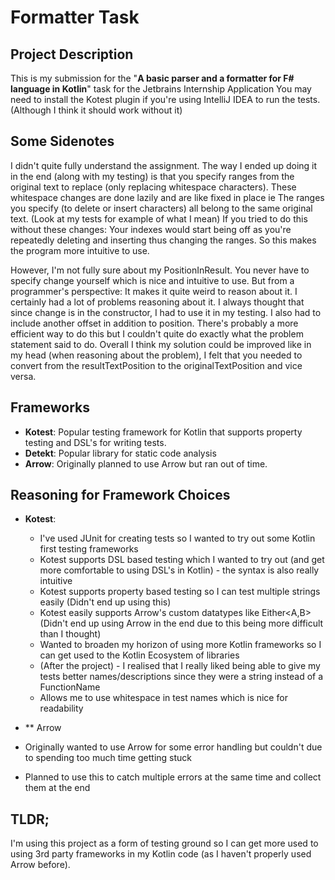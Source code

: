 # Formatter Task

## Project Description
This is my submission for the "**A basic parser and a formatter for F# language in Kotlin**" task for the Jetbrains Internship Application
You may need to install the Kotest plugin if you're using IntelliJ IDEA to run the tests. (Although I think it should work without it) 

## Some Sidenotes
I didn't quite fully understand the assignment. The way I ended up doing it in the end (along with my testing) is that you specify ranges
from the original text to replace (only replacing whitespace characters). These whitespace changes are done lazily and are like fixed in place ie 
The ranges you specify (to delete or insert characters) all belong to the same original text. (Look at my tests for example of what I mean)
If you tried to do this without these changes: Your indexes would start being off as you're repeatedly deleting and inserting thus changing
the ranges. So this makes the program more intuitive to use.

However, I'm not fully sure about my PositionInResult. You never have to specify change yourself which is nice and intuitive to use. 
But from a programmer's perspective: It makes it quite weird to reason about it.
I certainly had a lot of problems reasoning about it. I always thought that since change is in the constructor, I had to use it in my testing.
I also had to include another offset in addition to position.
There's probably a more efficient way to do this but I couldn't quite do exactly what the problem statement said to do.
Overall I think my solution could be improved like in my head (when reasoning about the problem), I felt that you needed to convert from
the resultTextPosition to the originalTextPosition and vice versa.

## Frameworks 
- **Kotest**: Popular testing framework for Kotlin that supports property testing and DSL's for writing tests.
- **Detekt**: Popular library for static code analysis
- **Arrow**: Originally planned to use Arrow but ran out of time.

## Reasoning for Framework Choices
- **Kotest**: 
  - I've used JUnit for creating tests so I wanted to try out some Kotlin first testing frameworks
  - Kotest supports DSL based testing which I wanted to try out (and get more comfortable to using DSL's in Kotlin) - the syntax is also really intuitive
  - Kotest supports property based testing so I can test multiple strings easily (Didn't end up using this)
  - Kotest easily supports Arrow's custom datatypes like Either<A,B> (Didn't end up using Arrow in the end due to this being more difficult than I thought)
  - Wanted to broaden my horizon of using more Kotlin frameworks so I can get used to the Kotlin Ecosystem of libraries
  - (After the project) - I realised that I really liked being able to give my tests better names/descriptions since they were a string instead of a FunctionName
  - Allows me to use whitespace in test names which is nice for readability

 - ** Arrow
  - Originally wanted to use Arrow for some error handling but couldn't due to spending too much time getting stuck
  - Planned to use this to catch multiple errors at the same time and collect them at the end

## TLDR;
I'm using this project as a form of testing ground so I can get more used to using 3rd party
frameworks in my Kotlin code (as I haven't properly used Arrow before).


